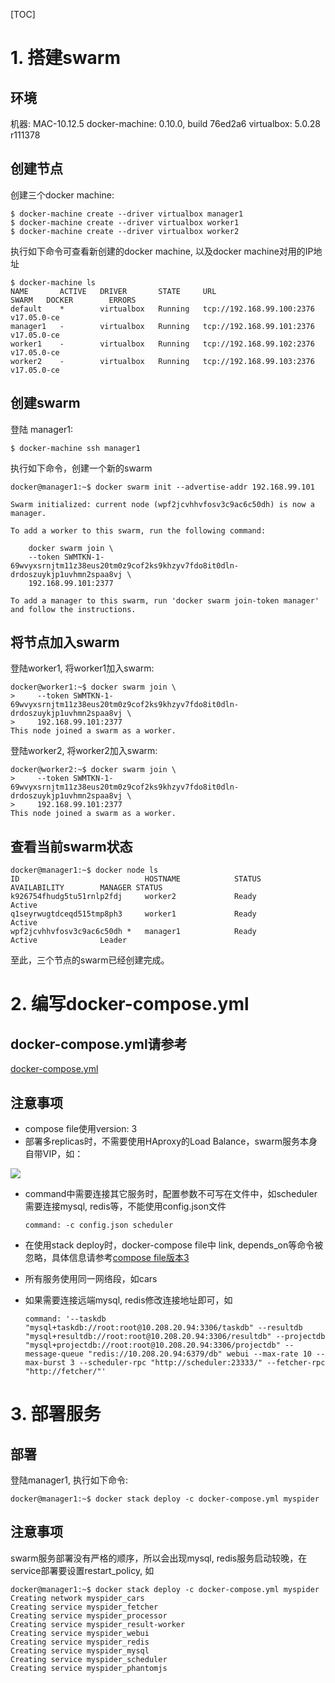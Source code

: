 [TOC]

# 1. 搭建swarm

## 环境
机器: MAC-10.12.5
docker-machine: 0.10.0, build 76ed2a6
virtualbox: 5.0.28 r111378


## 创建节点
创建三个docker machine:
```
$ docker-machine create --driver virtualbox manager1
$ docker-machine create --driver virtualbox worker1
$ docker-machine create --driver virtualbox worker2
```
执行如下命令可查看新创建的docker machine, 以及docker machine对用的IP地址
```
$ docker-machine ls
NAME       ACTIVE   DRIVER       STATE     URL                         SWARM   DOCKER        ERRORS
default    *        virtualbox   Running   tcp://192.168.99.100:2376           v17.05.0-ce
manager1   -        virtualbox   Running   tcp://192.168.99.101:2376           v17.05.0-ce
worker1    -        virtualbox   Running   tcp://192.168.99.102:2376           v17.05.0-ce
worker2    -        virtualbox   Running   tcp://192.168.99.103:2376           v17.05.0-ce
```

## 创建swarm
登陆 manager1:
```
$ docker-machine ssh manager1
```
执行如下命令，创建一个新的swarm
```
docker@manager1:~$ docker swarm init --advertise-addr 192.168.99.101

Swarm initialized: current node (wpf2jcvhhvfosv3c9ac6c50dh) is now a manager.

To add a worker to this swarm, run the following command:

    docker swarm join \
    --token SWMTKN-1-69wvyxsrnjtm11z38eus20tm0z9cof2ks9khzyv7fdo8it0dln-drdoszuykjp1uvhmn2spaa8vj \
    192.168.99.101:2377

To add a manager to this swarm, run 'docker swarm join-token manager' and follow the instructions.
```

## 将节点加入swarm
登陆worker1, 将worker1加入swarm:

```
docker@worker1:~$ docker swarm join \
>     --token SWMTKN-1-69wvyxsrnjtm11z38eus20tm0z9cof2ks9khzyv7fdo8it0dln-drdoszuykjp1uvhmn2spaa8vj \
>     192.168.99.101:2377
This node joined a swarm as a worker.
```
登陆worker2, 将worker2加入swarm:
```
docker@worker2:~$ docker swarm join \
>     --token SWMTKN-1-69wvyxsrnjtm11z38eus20tm0z9cof2ks9khzyv7fdo8it0dln-drdoszuykjp1uvhmn2spaa8vj \
>     192.168.99.101:2377
This node joined a swarm as a worker.
```

## 查看当前swarm状态
```
docker@manager1:~$ docker node ls
ID                            HOSTNAME            STATUS              AVAILABILITY        MANAGER STATUS
k926754fhudg5tu51rnlp2fdj     worker2             Ready               Active
q1seyrwugtdceqd515tmp8ph3     worker1             Ready               Active
wpf2jcvhhvfosv3c9ac6c50dh *   manager1            Ready               Active              Leader
```
至此，三个节点的swarm已经创建完成。

# 2. 编写docker-compose.yml

## docker-compose.yml请参考
[docker-compose.yml](https://github.com/pjhu/crawler/blob/master/pyspider/docker-compose.yml)

## 注意事项
- compose file使用version: 3
- 部署多replicas时，不需要使用HAproxy的Load Balance，swarm服务本身自带VIP，如：

![](http://upload-images.jianshu.io/upload_images/5511393-bf2a626bb5a33fed.png?imageMogr2/auto-orient/strip%7CimageView2/2/w/620)
- command中需要连接其它服务时，配置参数不可写在文件中，如scheduler需要连接mysql, redis等，不能使用config.json文件
  ```
  command: -c config.json scheduler
  ```
- 在使用stack deploy时，docker-compose file中 link, depends_on等命令被忽略，具体信息请参考[compose file版本3](https://docs.docker.com/compose/compose-file/)
- 所有服务使用同一网络段，如cars
- 如果需要连接远端mysql, redis修改连接地址即可，如

  ```
  command: '--taskdb "mysql+taskdb://root:root@10.208.20.94:3306/taskdb" --resultdb "mysql+resultdb://root:root@10.208.20.94:3306/resultdb" --projectdb "mysql+projectdb://root:root@10.208.20.94:3306/projectdb" --message-queue "redis://10.208.20.94:6379/db" webui --max-rate 10 --max-burst 3 --scheduler-rpc "http://scheduler:23333/" --fetcher-rpc "http://fetcher/"'
  ```

# 3. 部署服务
## 部署
登陆manager1, 执行如下命令:
```
docker@manager1:~$ docker stack deploy -c docker-compose.yml myspider
```

## 注意事项
swarm服务部署没有严格的顺序，所以会出现mysql, redis服务启动较晚，在service部署要设置restart_policy, 如
```
docker@manager1:~$ docker stack deploy -c docker-compose.yml myspider
Creating network myspider_cars
Creating service myspider_fetcher
Creating service myspider_processor
Creating service myspider_result-worker
Creating service myspider_webui
Creating service myspider_redis
Creating service myspider_mysql
Creating service myspider_scheduler
Creating service myspider_phantomjs
```
